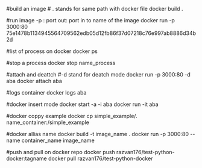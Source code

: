 #build an image # . stands for same path with docker file
docker build . 

#run image -p : port out: port in  to name of the image
docker run -p 3000:80 75e1478b1134945564709562edb05d12fb86f37d07218c76e997ab8886d34b2d

#list of process on docker 
docker ps 

#stop a process 
docker stop name_process

#attach and deattch  #-d stand for deatch mode
docker run -p 3000:80 -d aba
docker attach aba

#logs container
docker logs aba

#docker insert mode
docker start -a -i aba
docker run -it aba

#docker coppy example 
docker cp simple_example/. name_container:/simple_example

#docker allias name
docker build -t image_name .
docker run -p 3000:80 --name container_name image_name

#push and pull on docker repo
docker push razvan176/test-python-docker:tagname
docker pull razvan176/test-python-docker
